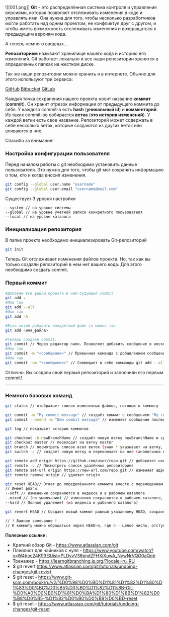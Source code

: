 ![[001.png]]
**Git** - это распределённая система контроля и управления версиями, которая позволяет отслеживать изменения в коде и управлять ими. 
Она нужна для того, чтобы несколько разработчиков могли работать над одним проектом, не конфликтуя друг с другом, и чтобы иметь возможность отслеживать изменения и возвращаться к предыдущим версиям кода.

А теперь немного вводных...

**Репозиторием** называют хранилище нашего кода и историю его изменений. 
Git работает локально и все наши репозитории хранятся в определенных папках на жестком диске.


Так же наши репозитории можно хранить и в интернете. Обычно для этого используют три сервиса:

[GitHub](https://github.com/)
[Bitbucket](https://bitbucket.org/)
[GitLab](https://gitlab.com/)

Каждая точка сохранения нашего проекта носит название **коммит** (**commit**). 
Он хранит отрезок информации от предыдущего коммита до себя.
У каждого commit-a есть **hash** (**уникальный id**) и **комментарий**. 
Из таких commit-ов собирается **ветка** (**это история изменений**).
У каждой ветки есть свое название. 
Репозиторий может содержать в себе несколько веток, которые создаются из других веток или вливаются в них.

Спасибо за внимание!
### Настройка конфигурации пользователя

Перед началом работы с git необходимо установить данные пользователя.
Это нужно для того, чтобы git мог сохранять информацию о том, кто и когда вносил изменения.

```bash
git config --global user.name "username"
git config --global user.email "username@mail.com"
```

Существует 3 уровня настройки
```
--system // на уровне системы
--global // на уровне учётной записи конкретного пользователя
--local // на уровне каталога
```

### Инициализация репозитория

В папке проекта необходимо инициализировать Git-репозиторий
```bash
git init
```

Теперь Git отслеживает изменения файлов проекта. Но, так как вы только создали репозиторий в нем нет вашего кода. Для этого необходимо создать commit.

### Первый коммит

```bash
#Добавим все файлы проекта в нам будующий commit
git add .
#Или так
git add --all
#Или так
git add -A

#Если хотим добавить конкретный файл то можно так
git add <имя_файла> 

#Теперь создаем commit. 
git commit // Через редактор nano. Позволяет добавить сообщение в несколько строк.
#Или так
git commit -m "<сообщение>" // Привычная команда с добавлением сообщения в одну стрку.
#Или так
git commit -am "<сообщение>" // Совмещает в себе комманды git add --all и git commit -m "<сообщение>"
```

Отлично. Вы создали свой первый репозиторий и заполнили его первым commit!

---

### Немного базовых команд

```bash
git status // отображает список измененных файлов, готовых к коммиту

git commit -m "My commit message" // создаёт коммит с сообщением "My commit message"
git commit --amend -m "New commit message" // изменяет сообщение последний коммит

git log // показывет историю коммитов

git checkout -b newBranchName // создаёт новую ветку newBranchName и сразу переходит на неё
git checkout master // переходит на ветку master
git branch // посмотреть список всех веток (знак * указывает на ветку, на которой мы находимся)
git switch -c // создает новую ветку и переключает на нее (аналогична команде git checkout -b, но с более четким разделением функций между git switch и git checkout)

git remote add origin https://github.com/user/repo.git // добавляет новый удалённый репозиторий с именем origin и адресом https://github.com/user/repo.git
git remote -v // Посмотреть список удалённых репозиториев
git remote set-url origin https://new-url.com/repo.git // изменяет адрес origin
git remote remove origin // удаляет origin

git reset HEAD// Откат до определённного коммита вместе с перемещением указателя HEAD. Коммиты, находящиеся выше в иерархии удаляются (с возможностью восстановления с помощью git reflog).
// Имеет флаги:
--soft // изменения сохраняются в индексе и в рабочем каталоге 
--mixed // (по умолчанию) // изменения сохраняются в рабочем каталоге, но удаляются из индекса
--hard // Полное удаление! (из индекса и рабочего каталога)

git revert HEAD // Создает новый коммит равный указанному HEAD, сохраняя иторию коммитов

// ! Важное замечание !
// К коммиту можно обращаться через HEAD~n, где n - целое число, отступ от последнего коммита.
```

**Полезные ссылки:**

- Краткий обзор Git - https://www.atlassian.com/git
- Плейлист для чайников с нуля - https://www.youtube.com/watch?v=W4hoc24K93E&list=PLDyvV36pndZFHXjXuwA_NywNrVQO0aQqb
- Тренажер - https://learngitbranching.js.org/?locale=ru_RU
- $ git revert https://www.atlassian.com/git/tutorials/undoing-changes/git-revert
- $ git reset - https://www.git-scm.com/book/ru/v2/%D0%98%D0%BD%D1%81%D1%82%D1%80%D1%83%D0%BC%D0%B5%D0%BD%D1%82%D1%8B-Git-%D0%A0%D0%B0%D1%81%D0%BA%D1%80%D1%8B%D1%82%D0%B8%D0%B5-%D1%82%D0%B0%D0%B9%D0%BD-reset 
 - $ git reset - https://www.atlassian.com/git/tutorials/undoing-changes/git-reset
